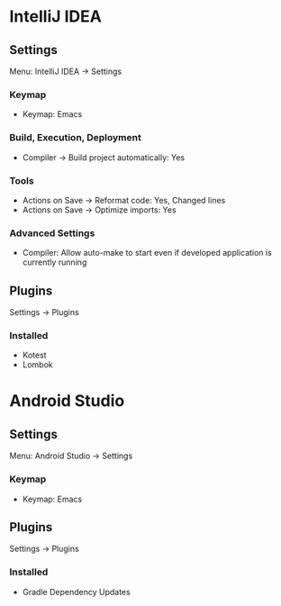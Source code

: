 # IntelliJ IDEA

## Settings

Menu: IntelliJ IDEA -> Settings

### Keymap

- Keymap: Emacs

### Build, Execution, Deployment

- Compiler -> Build project automatically: Yes

### Tools

- Actions on Save -> Reformat code: Yes, Changed lines
- Actions on Save -> Optimize imports: Yes

### Advanced Settings

- Compiler: Allow auto-make to start even if developed application is currently running

## Plugins

Settings -> Plugins

### Installed

- Kotest
- Lombok

# Android Studio

## Settings

Menu: Android Studio -> Settings

### Keymap

- Keymap: Emacs

## Plugins

Settings -> Plugins

### Installed

- Gradle Dependency Updates
